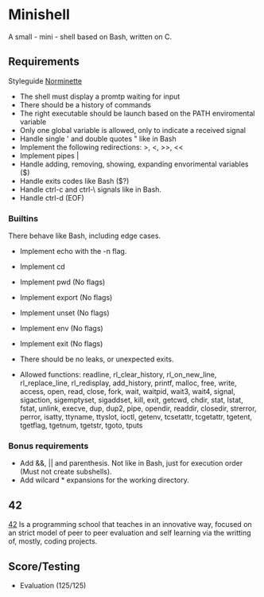 # Minishell

A small - mini - shell based on Bash, written on C.

## Requirements

Styleguide [Norminette](https://github.com/42School/norminette)

- The shell must display a promtp waiting for input
- There should be a history of commands
- The right executable should be launch based on the PATH enviromental variable
- Only one global variable is allowed, only to indicate a received signal
- Handle single ' and double quotes " like in Bash
- Implement the following redirections: >, <, >>, <<
- Implement pipes |
- Handle adding, removing, showing, expanding envorimental variables ($)
- Handle exits codes like Bash ($?)
- Handle ctrl-c and ctrl-\ signals like in Bash.
- Handle ctrl-d (EOF)

### Builtins

There behave like Bash, including edge cases.

- Implement echo with the -n flag.
- Implement cd
- Implement pwd (No flags)
- Implement export (No flags)
- Implement unset (No flags)
- Implement env (No flags)
- Implement exit (No flags)

- There should be no leaks, or unexpected exits. 
- Allowed functions: readline, rl_clear_history, rl_on_new_line,
rl_replace_line, rl_redisplay, add_history,
printf, malloc, free, write, access, open, read,
close, fork, wait, waitpid, wait3, wait4, signal,
sigaction, sigemptyset, sigaddset, kill, exit,
getcwd, chdir, stat, lstat, fstat, unlink, execve,
dup, dup2, pipe, opendir, readdir, closedir,
strerror, perror, isatty, ttyname, ttyslot, ioctl,
getenv, tcsetattr, tcgetattr, tgetent, tgetflag,
tgetnum, tgetstr, tgoto, tputs

### Bonus requirements

- Add &&, || and parenthesis. Not like in Bash, just for execution order (Must not create subshells).
- Add wilcard * expansions for the working directory.

## 42

[42](https://www.42network.org/about-us/) Is a programming school that teaches in an innovative way, focused on an strict model of peer to peer evaluation and self learning via the writting of, mostly, coding projects.

## Score/Testing

 - Evaluation (125/125)

